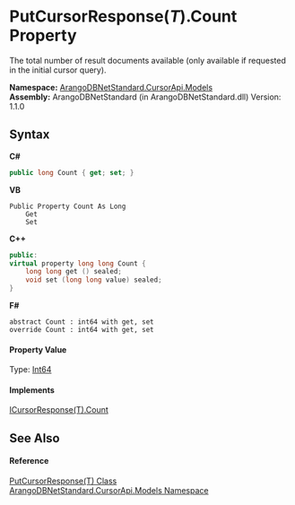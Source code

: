 # PutCursorResponse(*T*).Count Property 
 

The total number of result documents available (only available if requested in the initial cursor query).

**Namespace:**&nbsp;<a href="35799343-7a53-6c3b-95d1-21ff990d1b8b">ArangoDBNetStandard.CursorApi.Models</a><br />**Assembly:**&nbsp;ArangoDBNetStandard (in ArangoDBNetStandard.dll) Version: 1.1.0

## Syntax

**C#**<br />
``` C#
public long Count { get; set; }
```

**VB**<br />
``` VB
Public Property Count As Long
	Get
	Set
```

**C++**<br />
``` C++
public:
virtual property long long Count {
	long long get () sealed;
	void set (long long value) sealed;
}
```

**F#**<br />
``` F#
abstract Count : int64 with get, set
override Count : int64 with get, set
```


#### Property Value
Type: <a href="https://docs.microsoft.com/dotnet/api/system.int64" target="_blank" rel="noopener noreferrer">Int64</a>

#### Implements
<a href="a9476d21-5a2f-1e14-c58a-dc0b54eacb2d">ICursorResponse(T).Count</a><br />

## See Also


#### Reference
<a href="f24473b7-8dbe-9a51-80d8-6c445592d241">PutCursorResponse(T) Class</a><br /><a href="35799343-7a53-6c3b-95d1-21ff990d1b8b">ArangoDBNetStandard.CursorApi.Models Namespace</a><br />